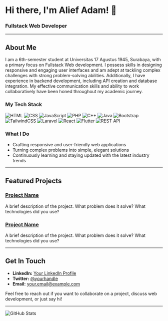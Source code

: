 # Hi there, I'm Alief Adam! 👋

### Fullstack Web Developer

---

## About Me

I am a 6th-semester student at Universitas 17 Agustus 1945, Surabaya, with a primary focus on Fullstack Web development. I possess skills in designing responsive and engaging user interfaces and am adept at tackling complex challenges with strong problem-solving abilities. Additionally, I have experience in backend development, including API creation and database integration. My effective communication skills and ability to work collaboratively have been honed throughout my academic journey.

### My Tech Stack

![HTML](https://img.shields.io/badge/HTML-E34F26?style=for-the-badge&logo=html5&logoColor=white)
![CSS](https://img.shields.io/badge/CSS-1572B6?style=for-the-badge&logo=css3&logoColor=white)
![JavaScript](https://img.shields.io/badge/JavaScript-F7DF1E?style=for-the-badge&logo=javascript&logoColor=black)
![PHP](https://img.shields.io/badge/PHP-777BB4?style=for-the-badge&logo=php&logoColor=white)
![C++](https://img.shields.io/badge/C++-00599C?style=for-the-badge&logo=cplusplus&logoColor=white)
![Java](https://img.shields.io/badge/Java-007396?style=for-the-badge&logo=java&logoColor=white)
![Bootstrap](https://img.shields.io/badge/Bootstrap-563D7C?style=for-the-badge&logo=bootstrap&logoColor=white)
![TailwindCSS](https://img.shields.io/badge/Tailwind_CSS-38B2AC?style=for-the-badge&logo=tailwind-css&logoColor=white)
![Laravel](https://img.shields.io/badge/Laravel-FF2D20?style=for-the-badge&logo=laravel&logoColor=white)
![React](https://img.shields.io/badge/React-20232A?style=for-the-badge&logo=react&logoColor=61DAFB)
![Flutter](https://img.shields.io/badge/Flutter-02569B?style=for-the-badge&logo=flutter&logoColor=white)
![REST API](https://img.shields.io/badge/REST_API-0096D6?style=for-the-badge&logo=rest-api&logoColor=white)


### What I Do
- Crafting responsive and user-friendly web applications
- Turning complex problems into simple, elegant solutions
- Continuously learning and staying updated with the latest industry trends

---

## Featured Projects

### [Project Name](https://github.com/your-username/project-name)
A brief description of the project. What problem does it solve? What technologies did you use?

### [Project Name](https://github.com/your-username/project-name)
A brief description of the project. What problem does it solve? What technologies did you use?

---

## Get In Touch

- **LinkedIn:** [Your LinkedIn Profile](https://linkedin.com/in/your-profile)
- **Twitter:** [@yourhandle](https://twitter.com/yourhandle)
- **Email:** [your.email@example.com](mailto:your.email@example.com)

Feel free to reach out if you want to collaborate on a project, discuss web development, or just say hi!

---

![GitHub Stats](https://github-readme-stats.vercel.app/api?username=your-username&show_icons=true&theme=radical)
